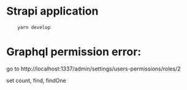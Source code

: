 # Strapi application

```bash
    yarn develop
```

# Graphql permission error:

go to http://localhost:1337/admin/settings/users-permissions/roles/2

set count, find, findOne